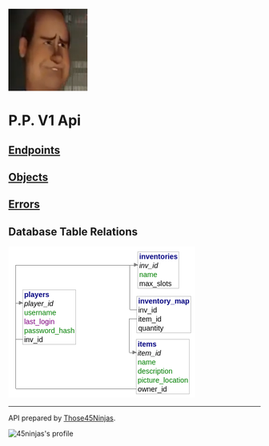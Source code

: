 ![pp-image](./pp.png)
# P.P. V1 Api

## [Endpoints](./endpoints.md)
## [Objects](./objects.md)
## [Errors](./errors.md)


## Database Table Relations
![schema](./schema.png)

---
API prepared by [Those45Ninjas](https://github.com/those45ninjas).

![45ninjas's profile](https://avatars2.githubusercontent.com/u/13611308?s=80&v=4)